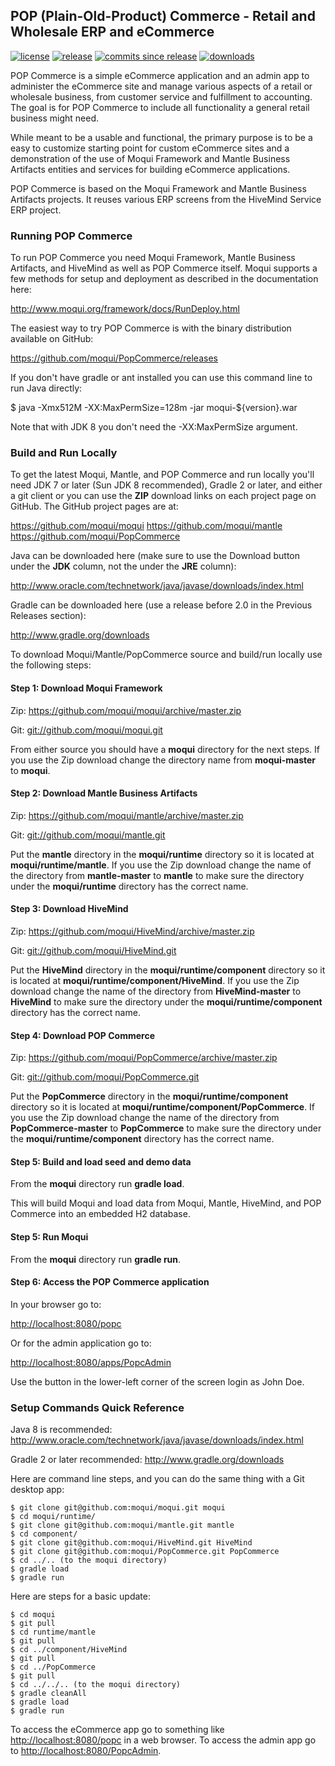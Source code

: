 
## POP (Plain-Old-Product) Commerce - Retail and Wholesale ERP and eCommerce

[![license](http://img.shields.io/badge/license-CC0%201.0%20Universal-blue.svg)](https://github.com/moqui/PopCommerce/blob/master/LICENSE.md)
[![release](http://img.shields.io/github/release/moqui/PopCommerce.svg)](https://github.com/moqui/PopCommerce/releases)
[![commits since release](http://img.shields.io/github/commits-since/moqui/PopCommerce/1.0.0.svg)](https://github.com/moqui/PopCommerce/commits/master)
[![downloads](http://img.shields.io/github/downloads/moqui/PopCommerce/latest/total.svg)](https://github.com/moqui/PopCommerce/releases)

POP Commerce is a simple eCommerce application and an 
admin app to administer the eCommerce site and manage various aspects of a 
retail or wholesale business, from customer service and fulfillment
to accounting. The goal is for POP Commerce to include all functionality a 
general retail business might need.

While meant to be a usable and functional, the primary purpose is to be a easy
to customize starting point for custom eCommerce sites and a demonstration of
the use of Moqui Framework and Mantle Business Artifacts entities and services 
for building eCommerce applications.

POP Commerce is based on the Moqui Framework and Mantle Business Artifacts 
projects. It reuses various ERP screens from the HiveMind Service ERP project. 

### Running POP Commerce

To run POP Commerce you need Moqui Framework, Mantle Business Artifacts, 
and HiveMind as well as POP Commerce itself. Moqui supports a few methods 
for setup and deployment as described in the documentation here:

<http://www.moqui.org/framework/docs/RunDeploy.html>

The easiest way to try POP Commerce is with the binary distribution available
on GitHub:

<https://github.com/moqui/PopCommerce/releases>

If you don't have gradle or ant installed you can use this command line to
run Java directly:

$ java -Xmx512M -XX:MaxPermSize=128m -jar moqui-${version}.war

Note that with JDK 8 you don't need the -XX:MaxPermSize argument.

### Build and Run Locally

To get the latest Moqui, Mantle, and POP Commerce and run locally you'll 
need JDK 7 or later (Sun JDK 8 recommended), Gradle 2 or later, and either
a git client or you can use the **ZIP** download links on each project page 
on GitHub. The GitHub project pages are at:

<https://github.com/moqui/moqui>
<https://github.com/moqui/mantle>
<https://github.com/moqui/PopCommerce>

Java can be downloaded here (make sure to use the Download button under
the **JDK** column, not the under the **JRE** column):

<http://www.oracle.com/technetwork/java/javase/downloads/index.html>

Gradle can be downloaded here (use a release before 2.0 in the Previous Releases section):

<http://www.gradle.org/downloads>

To download Moqui/Mantle/PopCommerce source and build/run locally use the
following steps:

#### Step 1: Download Moqui Framework

Zip: <https://github.com/moqui/moqui/archive/master.zip>

Git: <git://github.com/moqui/moqui.git>

From either source you should have a **moqui** directory for the next steps.
If you use the Zip download change the directory name from **moqui-master**
to **moqui**.

#### Step 2: Download Mantle Business Artifacts

Zip: <https://github.com/moqui/mantle/archive/master.zip>

Git: <git://github.com/moqui/mantle.git>

Put the **mantle** directory in the **moqui/runtime** directory so it is
located at **moqui/runtime/mantle**. If you use the Zip download change the
name of the directory from **mantle-master** to **mantle** to make sure the
directory under the **moqui/runtime** directory has the correct name.

#### Step 3: Download HiveMind

Zip: <https://github.com/moqui/HiveMind/archive/master.zip>

Git: <git://github.com/moqui/HiveMind.git>

Put the **HiveMind** directory in the **moqui/runtime/component** directory so
it is located at **moqui/runtime/component/HiveMind**. If you use the Zip
download change the name of the directory from **HiveMind-master** to
**HiveMind** to make sure the directory under the **moqui/runtime/component**
directory has the correct name.

#### Step 4: Download POP Commerce

Zip: <https://github.com/moqui/PopCommerce/archive/master.zip>

Git: <git://github.com/moqui/PopCommerce.git>

Put the **PopCommerce** directory in the **moqui/runtime/component** directory so
it is located at **moqui/runtime/component/PopCommerce**. If you use the Zip
download change the name of the directory from **PopCommerce-master** to
**PopCommerce** to make sure the directory under the **moqui/runtime/component**
directory has the correct name.

#### Step 5: Build and load seed and demo data

From the **moqui** directory run **gradle load**.

This will build Moqui and load data from Moqui, Mantle, HiveMind, and POP 
Commerce into an embedded H2 database.

#### Step 5: Run Moqui

From the **moqui** directory run **gradle run**.

#### Step 6: Access the POP Commerce application

In your browser go to:

<http://localhost:8080/popc>

Or for the admin application go to:

<http://localhost:8080/apps/PopcAdmin>

Use the button in the lower-left corner of the screen login as John Doe.

### Setup Commands Quick Reference

Java 8 is recommended: <http://www.oracle.com/technetwork/java/javase/downloads/index.html>

Gradle 2 or later recommended: <http://www.gradle.org/downloads>

Here are command line steps, and you can do the same thing with a Git desktop app:

    $ git clone git@github.com:moqui/moqui.git moqui
    $ cd moqui/runtime/
    $ git clone git@github.com:moqui/mantle.git mantle
    $ cd component/
    $ git clone git@github.com:moqui/HiveMind.git HiveMind
    $ git clone git@github.com:moqui/PopCommerce.git PopCommerce
    $ cd ../.. (to the moqui directory)
    $ gradle load
    $ gradle run

Here are steps for a basic update:

    $ cd moqui
    $ git pull
    $ cd runtime/mantle
    $ git pull
    $ cd ../component/HiveMind
    $ git pull
    $ cd ../PopCommerce
    $ git pull
    $ cd ../../.. (to the moqui directory)
    $ gradle cleanAll
    $ gradle load
    $ gradle run

To access the eCommerce app go to something like <http://localhost:8080/popc> in a
web browser. To access the admin app go to <http://localhost:8080/PopcAdmin>.

